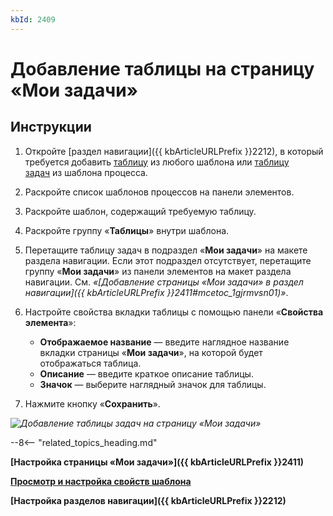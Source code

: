 ```yaml
---
kbId: 2409
---
```


# Добавление таблицы на страницу «Мои задачи»

## Инструкции

1. Откройте [раздел навигации]({{ kbArticleURLPrefix }}2212), в который требуется добавить [таблицу](table_settings.md) из любого шаблона или [таблицу задач](table_task_settings.md) из шаблона процесса.
2. Раскройте список шаблонов процессов на панели элементов.
3. Раскройте шаблон, содержащий требуемую таблицу.
4. Раскройте группу «**Таблицы**» внутри шаблона.
5. Перетащите таблицу задач в подраздел «**Мои задачи**» на макете раздела навигации. Если этот подраздел отсутствует, перетащите группу «**Мои задачи**» из панели элементов на макет раздела навигации. См. _«[Добавление страницы «Мои задачи» в раздел навигации]({{ kbArticleURLPrefix }}2411#mcetoc_1gjrmvsn01)»_.
6. Настройте свойства вкладки таблицы с помощью панели «**Свойства элемента**»:

    - **Отображаемое название** — введите наглядное название вкладки страницы «**Мои задачи**», на которой будет отображаться таблица.
    - **Описание** — введите краткое описание таблицы.
    - **Значок** — выберите наглядный значок для таблицы.

7. Нажмите кнопку «**Сохранить**».

_![Добавление таблицы задач на страницу «Мои задачи»](table_my_tasks_addition_add.png)_

--8<-- "related_topics_heading.md"

**[Настройка страницы «Мои задачи»]({{ kbArticleURLPrefix }}2411)**

**[Просмотр и настройка свойств шаблона](template_common_properties.md)**

**[Настройка разделов навигации]({{ kbArticleURLPrefix }}2212)**
